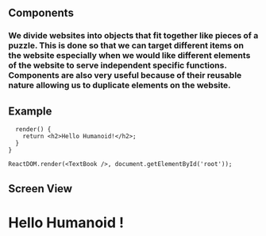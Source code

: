 ## Components

### We divide websites into objects that fit together like pieces of a puzzle. This is done so that we can target different items on the website especially when we would like different elements of the website to serve independent specific functions. Components are also very useful because of their reusable nature allowing us to duplicate elements on the website.

## Example

```class TextBook extends React.Component {
  render() {
    return <h2>Hello Humanoid!</h2>;
  }
}

ReactDOM.render(<TextBook />, document.getElementById('root'));
```

## Screen View

# Hello Humanoid !
